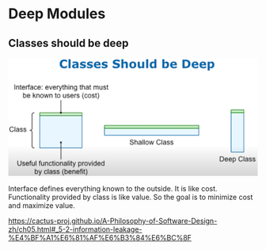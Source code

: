 # Deep Modules

## Classes should be deep

![](./assets/images/952169111616381.png)

Interface defines everything known to the outside. It is like cost.
Functionality provided by class is like value.
So the goal is to minimize cost and maximize value.


https://cactus-proj.github.io/A-Philosophy-of-Software-Design-zh/ch05.html#_5-2-information-leakage-%E4%BF%A1%E6%81%AF%E6%B3%84%E6%BC%8F
